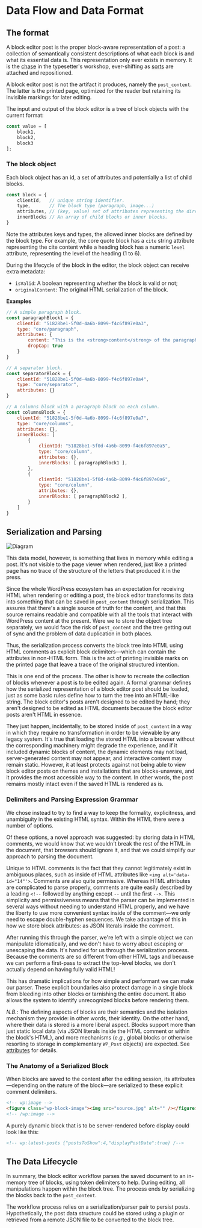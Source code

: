 # Data Flow and Data Format

## The format

A block editor post is the proper block-aware representation of a post: a collection of semantically consistent descriptions of what each block is and what its essential data is. This representation only ever exists in memory. It is the [chase](<https://en.wikipedia.org/wiki/Chase_(printing)>) in the typesetter's workshop, ever-shifting as [sorts](<https://en.wikipedia.org/wiki/Sort_(typesetting)>) are attached and repositioned.

A block editor post is not the artifact it produces, namely the `post_content`. The latter is the printed page, optimized for the reader but retaining its invisible markings for later editing.

The input and output of the block editor is a tree of block objects with the current format:

```js
const value = [
    block1,
    block2,
    block3
];
```

### The block object

Each block object has an id, a set of attributes and potentially a list of child blocks.

```js
const block = {
    clientId,   // unique string identifier.
    type,       // The block type (paragraph, image...)
    attributes, // (key, value) set of attributes representing the direct properties/content of the current block.
    innerBlocks // An array of child blocks or inner blocks.
}
```

Note the attributes keys and types, the allowed inner blocks are defined by the block type. For example, the core quote block has a `cite` string attribute representing the cite content while a heading block has a numeric `level` attribute, representing the level of the heading (1 to 6). 

During the lifecycle of the block in the editor, the block object can receive extra metadata:

 - `isValid`: A boolean representing whether the block is valid or not;
 - `originalContent`: The original HTML serialization of the block.

**Examples**

```js
// A simple paragraph block.
const paragraphBlock1 = {
    clientId: "51828be1-5f0d-4a6b-8099-f4c6f897e0a3",
    type: "core/paragraph",
    attributes: {
        content: "This is the <strong>content</strong> of the paragraph block",
        dropCap: true
    }
}

// A separator block.
const separatorBlock = {
    clientId: "51828be1-5f0d-4a6b-8099-f4c6f897e0a4",
    type: "core/separator",
    attributes: {}
}

// A columns block with a paragraph block on each column.
const columnsBlock = {
    clientId: "51828be1-5f0d-4a6b-8099-f4c6f897e0a7",
    type: "core/columns",
    attributes: {},
    innerBlocks: [
        {
            clientId: "51828be1-5f0d-4a6b-8099-f4c6f897e0a5",
            type: "core/column",
            attributes: {},
            innerBlocks: [ paragraphBlock1 ],
        },
        {
            clientId: "51828be1-5f0d-4a6b-8099-f4c6f897e0a6",
            type: "core/column",
            attributes: {},
            innerBlocks: [ paragraphBlock2 ],
        }
    ]
}
```

## Serialization and Parsing

![Diagram](https://docs.google.com/drawings/d/1iuownt5etcih7rMMvPvh0Mny8zUA1Z28saxjxaWmfJ0/pub?w=1234&h=453)

This data model, however, is something that lives in memory while editing a post. It's not visible to the page viewer when rendered, just like a printed page has no trace of the structure of the letters that produced it in the press.

Since the whole WordPress ecosystem has an expectation for receiving HTML when rendering or editing a post, the block editor transforms its data into something that can be saved in `post_content` through serialization. This assures that there's a single source of truth for the content, and that this source remains readable and compatible with all the tools that interact with WordPress content at the present. Were we to store the object tree separately, we would face the risk of `post_content` and the tree getting out of sync and the problem of data duplication in both places.

Thus, the serialization process converts the block tree into HTML using HTML comments as explicit block delimiters—which can contain the attributes in non-HTML form. This is the act of printing invisible marks on the printed page that leave a trace of the original structured intention.

This is one end of the process. The other is how to recreate the collection of blocks whenever a post is to be edited again. A formal grammar defines how the serialized representation of a block editor post should be loaded, just as some basic rules define how to turn the tree into an HTML-like string. The block editor's posts aren't designed to be edited by hand; they aren't designed to be edited as HTML documents because the block editor posts aren't HTML in essence.

They just happen, incidentally, to be stored inside of `post_content` in a way in which they require no transformation in order to be viewable by any legacy system. It's true that loading the stored HTML into a browser without the corresponding machinery might degrade the experience, and if it included dynamic blocks of content, the dynamic elements may not load, server-generated content may not appear, and interactive content may remain static. However, it at least protects against not being able to view block editor posts on themes and installations that are blocks-unaware, and it provides the most accessible way to the content. In other words, the post remains mostly intact even if the saved HTML is rendered as is.

### Delimiters and Parsing Expression Grammar

We chose instead to try to find a way to keep the formality, explicitness, and unambiguity in the existing HTML syntax. Within the HTML there were a number of options.

Of these options, a novel approach was suggested: by storing data in HTML comments, we would know that we wouldn't break the rest of the HTML in the document, that browsers should ignore it, and that we could simplify our approach to parsing the document.

Unique to HTML comments is the fact that they cannot legitimately exist in ambiguous places, such as inside of HTML attributes like `<img alt='data-id="14"'>`. Comments are also quite permissive. Whereas HTML attributes are complicated to parse properly, comments are quite easily described by a leading `<!--` followed by anything except `--` until the first `-->`. This simplicity and permissiveness means that the parser can be implemented in several ways without needing to understand HTML properly, and we have the liberty to use more convenient syntax inside of the comment—we only need to escape double-hyphen sequences. We take advantage of this in how we store block attributes: as JSON literals inside the comment.

After running this through the parser, we're left with a simple object we can manipulate idiomatically, and we don't have to worry about escaping or unescaping the data. It's handled for us through the serialization process. Because the comments are so different from other HTML tags and because we can perform a first-pass to extract the top-level blocks, we don't actually depend on having fully valid HTML!

This has dramatic implications for how simple and performant we can make our parser. These explicit boundaries also protect damage in a single block from bleeding into other blocks or tarnishing the entire document. It also allows the system to identify unrecognized blocks before rendering them.

_N.B.:_ The defining aspects of blocks are their semantics and the isolation mechanism they provide: in other words, their identity. On the other hand, where their data is stored is a more liberal aspect. Blocks support more than just static local data (via JSON literals inside the HTML comment or within the block's HTML), and more mechanisms (_e.g._, global blocks or otherwise resorting to storage in complementary `WP_Post` objects) are expected. See [attributes](/docs/reference-guides/block-api/block-attributes.md) for details.

### The Anatomy of a Serialized Block

When blocks are saved to the content after the editing session, its attributes—depending on the nature of the block—are serialized to these explicit comment delimiters.

```html
<!-- wp:image -->
<figure class="wp-block-image"><img src="source.jpg" alt="" /></figure>
<!-- /wp:image -->
```

A purely dynamic block that is to be server-rendered before display could look like this:

```html
<!-- wp:latest-posts {"postsToShow":4,"displayPostDate":true} /-->
```

## The Data Lifecycle

In summary, the block editor workflow parses the saved document to an in-memory tree of blocks, using token delimiters to help. During editing, all manipulations happen within the block tree. The process ends by serializing the blocks back to the `post_content`.

The workflow process relies on a serialization/parser pair to persist posts. Hypothetically, the post data structure could be stored using a plugin or retrieved from a remote JSON file to be converted to the block tree.
